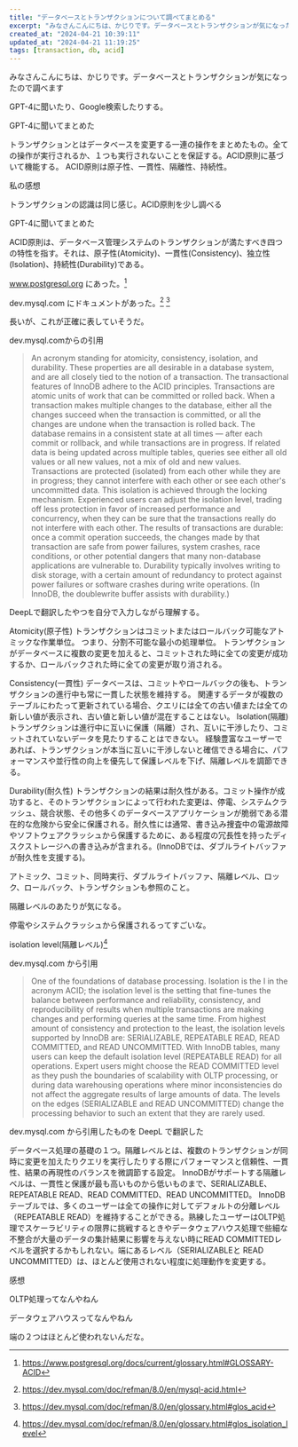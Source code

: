 ```yaml
---
title: "データベースとトランザクションについて調べてまとめる"
excerpt: "みなさんこんにちは、かじりです。データベースとトランザクションが気になったので調べます"
created_at: "2024-04-21 10:39:11"
updated_at: "2024-04-21 11:19:25"
tags: [transaction, db, acid]
---
```


みなさんこんにちは、かじりです。データベースとトランザクションが気になったので調べます

GPT-4に聞いたり、Google検索したりする。

GPT-4に聞いてまとめた

トランザクションとはデータベースを変更する一連の操作をまとめたもの。全ての操作が実行されるか、１つも実行されないことを保証する。ACID原則に基づいて機能する。
ACID原則は原子性、一貫性、隔離性、持続性。

私の感想

トランザクションの認識は同じ感じ。ACID原則を少し調べる

GPT-4に聞いてまとめた

ACID原則は、データベース管理システムのトランザクションが満たすべき四つの特性を指す。それは、原子性(Atomicity)、一貫性(Consistency)、独立性(Isolation)、持続性(Durability)である。

www.postgresql.org にあった。[^acid-postgresql]

[^acid-postgresql]: https://www.postgresql.org/docs/current/glossary.html#GLOSSARY-ACID

dev.mysql.com にドキュメントがあった。[^acid-mysql-1] [^acid-mysql-2]

[^acid-mysql-1]: https://dev.mysql.com/doc/refman/8.0/en/mysql-acid.html

[^acid-mysql-2]: https://dev.mysql.com/doc/refman/8.0/en/glossary.html#glos_acid

長いが、これが正確に表していそうだ。

dev.mysql.comからの引用

> An acronym standing for atomicity, consistency, isolation, and durability. These properties are all desirable in a database system, and are all closely tied to the notion of a transaction. The transactional features of InnoDB adhere to the ACID principles.
> Transactions are atomic units of work that can be committed or rolled back. When a transaction makes multiple changes to the database, either all the changes succeed when the transaction is committed, or all the changes are undone when the transaction is rolled back.
> The database remains in a consistent state at all times — after each commit or rollback, and while transactions are in progress. If related data is being updated across multiple tables, queries see either all old values or all new values, not a mix of old and new values.
> Transactions are protected (isolated) from each other while they are in progress; they cannot interfere with each other or see each other's uncommitted data. This isolation is achieved through the locking mechanism. Experienced users can adjust the isolation level, trading off less protection in favor of increased performance and concurrency, when they can be sure that the transactions really do not interfere with each other.
> The results of transactions are durable: once a commit operation succeeds, the changes made by that transaction are safe from power failures, system crashes, race conditions, or other potential dangers that many non-database applications are vulnerable to. Durability typically involves writing to disk storage, with a certain amount of redundancy to protect against power failures or software crashes during write operations. (In InnoDB, the doublewrite buffer assists with durability.)

DeepLで翻訳したやつを自分で入力しながら理解する。

Atomicity(原子性)
トランザクションはコミットまたはロールバック可能なアトミックな作業単位。
つまり、分割不可能な最小の処理単位。
トランザクションがデータベースに複数の変更を加えると、コミットされた時に全ての変更が成功するか、ロールバックされた時に全ての変更が取り消される。

Consistency(一貫性)
データベースは、コミットやロールバックの後も、トランザクションの進行中も常に一貫した状態を維持する。
関連するデータが複数のテーブルにわたって更新されている場合、クエリには全ての古い値または全ての新しい値が表示され、古い値と新しい値が混在することはない。
Isolation(隔離)
トランザクションは進行中に互いに保護（隔離）され、互いに干渉したり、コミットされていないデータを見たりすることはできない。
経験豊富なユーザーであれば、トランザクションが本当に互いに干渉しないと確信できる場合に、パフォーマンスや並行性の向上を優先して保護レベルを下げ、隔離レベルを調節できる。

Durability(耐久性)
トランザクションの結果は耐久性がある。コミット操作が成功すると、そのトランザクションによって行われた変更は、停電、システムクラッシュ、競合状態、その他多くのデータベースアプリケーションが脆弱である潜在的な危険から安全に保護される。耐久性には通常、書き込み捜査中の電源故障やソフトウェアクラッシュから保護するために、ある程度の冗長性を持ったディスクストレージへの書き込みが含まれる。(InnoDBでは、ダブルライトバッファが耐久性を支援する)。

アトミック、コミット、同時実行、ダブルライトバッファ、隔離レベル、ロック、ロールバック、トランザクションも参照のこと。

隔離レベルのあたりが気になる。

停電やシステムクラッシュから保護されるってすごいな。


isolation level(隔離レベル)[^isolation-level]

[^isolation-level]: https://dev.mysql.com/doc/refman/8.0/en/glossary.html#glos_isolation_level

dev.mysql.com から引用

>One of the foundations of database processing. Isolation is the I in the acronym ACID; the isolation level is the setting that fine-tunes the balance between performance and reliability, consistency, and reproducibility of results when multiple transactions are making changes and performing queries at the same time.
>From highest amount of consistency and protection to the least, the isolation levels supported by InnoDB are: SERIALIZABLE, REPEATABLE READ, READ COMMITTED, and READ UNCOMMITTED.
>With InnoDB tables, many users can keep the default isolation level (REPEATABLE READ) for all operations. Expert users might choose the READ COMMITTED level as they push the boundaries of scalability with OLTP processing, or during data warehousing operations where minor inconsistencies do not affect the aggregate results of large amounts of data. The levels on the edges (SERIALIZABLE and READ UNCOMMITTED) change the processing behavior to such an extent that they are rarely used.

dev.mysql.com から引用したものを DeepL で翻訳した

データベース処理の基礎の１つ。隔離レベルとは、複数のトランザクションが同時に変更を加えたりクエリを実行したりする際にパフォーマンスと信頼性、一貫性、結果の再現性のバランスを微調節する設定。
InnoDBがサポートする隔離レベルは、一貫性と保護が最も高いものから低いものまで、SERIALIZABLE、REPEATABLE READ、READ COMMITTED、READ UNCOMMITTED。
InnoDBテーブルでは、多くのユーザーは全ての操作に対してデフォルトの分離レベル（REPEATABLE READ）を維持することができる。熟練したユーザーはOLTP処理でスケーラビリティの限界に挑戦するときやデータウェアハウス処理で些細な不整合が大量のデータの集計結果に影響を与えない時にREAD COMMITTEDレベルを選択するかもしれない。端にあるレベル（SERIALIZABLEと READ UNCOMMITTED）は、ほとんど使用されない程度に処理動作を変更する。

感想

OLTP処理ってなんやねん

データウェアハウスってなんやねん

端の２つはほとんど使われないんだな。
